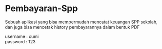 # Pembayaran-Spp
Sebuah aplikasi yang bisa mempermudah mencatat keuangan SPP sekolah, dan juga bisa mencetak history pembayarannya dalam bentuk PDF

username : cumi
<br>
password : 123
